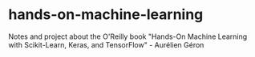# hands-on-machine-learning
Notes and project about the O'Reilly book "Hands-On Machine Learning with Scikit-Learn, Keras, and TensorFlow" - Aurélien Géron
